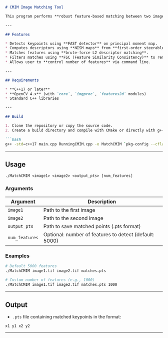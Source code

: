 
````markdown
# CMIM Image Matching Tool

This program performs **robust feature-based matching between two images** using a CMIM approach with **Steerable Hermite Filters**. It supports **configurable number of feature points** and outputs matched keypoints to a `.pts` file.

---

## Features

* Detects keypoints using **FAST detector** on principal moment map.
* Computes descriptors using **NISM maps** from **first-order steerable Hermite filters**.
* Matches features using **brute-force L2 descriptor matching**.
* Filters matches using **FSC (Feature Similarity Consistency)** to remove outliers.
* Allows user to **control number of features** via command line.

---

## Requirements

* **C++17 or later**
* **OpenCV 4.x** (with `core`, `imgproc`, `features2d` modules)
* Standard C++ libraries

---

## Build

1. Clone the repository or copy the source code.
2. Create a build directory and compile with CMake or directly with g++:

```bash
g++ -std=c++17 main.cpp RunningCMIM.cpp -o MatchCMIM `pkg-config --cflags --libs opencv4`
````

---

## Usage

```
./MatchCMIM <image1> <image2> <output_pts> [num_features]
```

### Arguments

| Argument       | Description                                            |
| -------------- | ------------------------------------------------------ |
| `image1`       | Path to the first image                                |
| `image2`       | Path to the second image                               |
| `output_pts`   | Path to save matched points (.pts format)              |
| `num_features` | Optional: number of features to detect (default: 5000) |

### Examples

```bash
# Default 5000 features
./MatchCMIM image1.tif image2.tif matches.pts

# Custom number of features (e.g., 1000)
./MatchCMIM image1.tif image2.tif matches.pts 1000
```

---

## Output

* `.pts` file containing matched keypoints in the format:

```
x1 y1 x2 y2
```

---
